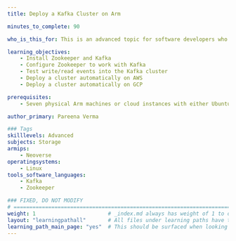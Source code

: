 ```yaml
---
title: Deploy a Kafka Cluster on Arm

minutes_to_complete: 90

who_is_this_for: This is an advanced topic for software developers who want to learn how to use Kafka and Zookeeper.

learning_objectives:
    - Install Zookeeper and Kafka
    - Configure Zookeeper to work with Kafka
    - Test write/read events into the Kafka cluster
    - Deploy a cluster automatically on AWS
    - Deploy a cluster automatically on GCP

prerequisites:
    - Seven physical Arm machines or cloud instances with either Ubuntu or Debian installed. 

author_primary: Pareena Verma

### Tags
skilllevels: Advanced
subjects: Storage
armips:
    - Neoverse
operatingsystems:
    - Linux
tools_software_languages:
    - Kafka
    - Zookeeper

### FIXED, DO NOT MODIFY
# ================================================================================
weight: 1                       # _index.md always has weight of 1 to order correctly
layout: "learningpathall"       # All files under learning paths have this same wrapper
learning_path_main_page: "yes"  # This should be surfaced when looking for related content. Only set for _index.md of learning path content.
---
```

